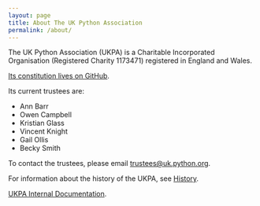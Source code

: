 ```yaml
---
layout: page
title: About The UK Python Association
permalink: /about/
---
```


The UK Python Association (UKPA) is a Charitable Incorporated Organisation (Registered Charity 1173471) registered in England and Wales.

[Its constitution lives on GitHub](https://github.com/UKPythonAssociation/ukpa-constitution).

Its current trustees are:

* Ann Barr
* Owen Campbell
* Kristian Glass
* Vincent Knight
* Gail Ollis
* Becky Smith

To contact the trustees, please email [trustees@uk.python.org](mailto:trustees@uk.python.org).

For information about the history of the UKPA, see [History](/about/history/).

[UKPA Internal Documentation](https://ukpa-internaldocs.readthedocs.io/en/latest/).
